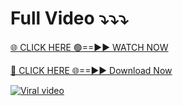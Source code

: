 

# Full Video ⤵️⤵️⤵️

[🌐 CLICK HERE 🟢==►► WATCH NOW](https://bit.ly/47PxjNL)

[🔴 CLICK HERE 🌐==►► Download Now](https://bit.ly/47PxjNL)

[![Viral video](https://i.imgur.com/dJHk4Zq.gif)](https://bit.ly/47PxjNL)
